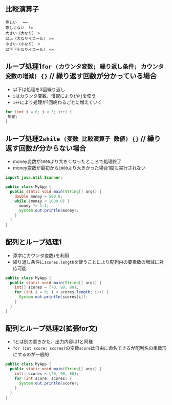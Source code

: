 ## 比較演算子
```
等しい　 ==
等しくない　!=
大きい（大なり）　>
以上（大なりイコール）　>=
小さい（小なり）　<
以下（小なりイコール）　<=
```
## ループ処理1```for (カウンタ変数; 繰り返し条件; カウンタ変数の増減) {}``` // 繰り返す回数が分かっている場合
- 以下は処理を3回繰り返し
- ```i```はカウンタ変数、慣習により```i```や```j```を使う
- ```i++```により処理が1回終わるごとに増えていく
```java
for (int i = 0; i < 3; i++) {
 処理;
}
```
## ループ処理2```while (変数 比較演算子 数値) {}``` // 繰り返す回数が分からない場合
- money変数が```1000```より大きくなったところで処理終了
- money変数が最初から```1000```より大きかった場合1度も実行されない
```java
import java.util.Scanner;

public class MyApp {
  public static void main(String[] args) {
    double money = 500.0;
    while (money < 1000.0) {
      money *= 1.1;
      System.out.println(money);
    }
  }
}
```
## 配列とループ処理1
- 添字にカウンタ変数```i```を利用
- 繰り返し条件に```scores.length```を使うことにより配列内の要素数の増減に対応可能
```java
public class MyApp {
  public static void main(String[] args) {
    int[] scores = {70, 90, 80};
    for (int i = 0; i < scores.length; i++) {
      System.out.println(scores[i]);
    }
  }
}
```
## 配列とループ処理2(拡張for文)
- 1とは別の書きかた、出力内容は1と同様
- ```for (int score: scores)```の変数```score```は自由に命名できるが配列名の単数形にするのが一般的
```java
public class MyApp {
  public static void main(String[] args) {
    int[] scores = {70, 90, 80};
    for (int score: scores) {
      System.out.println(score);
    }
  }
}
```

